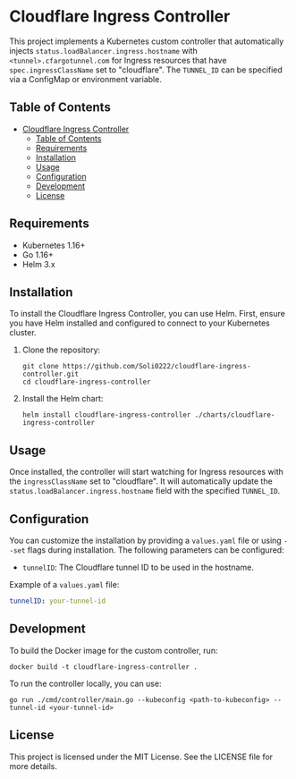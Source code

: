 # Cloudflare Ingress Controller

This project implements a Kubernetes custom controller that automatically injects `status.loadBalancer.ingress.hostname` with `<tunnel>.cfargotunnel.com` for Ingress resources that have `spec.ingressClassName` set to "cloudflare". The `TUNNEL_ID` can be specified via a ConfigMap or environment variable.

## Table of Contents

- [Cloudflare Ingress Controller](#cloudflare-ingress-controller)
  - [Table of Contents](#table-of-contents)
  - [Requirements](#requirements)
  - [Installation](#installation)
  - [Usage](#usage)
  - [Configuration](#configuration)
  - [Development](#development)
  - [License](#license)

## Requirements

- Kubernetes 1.16+
- Go 1.16+
- Helm 3.x

## Installation

To install the Cloudflare Ingress Controller, you can use Helm. First, ensure you have Helm installed and configured to connect to your Kubernetes cluster.

1. Clone the repository:

   ```
   git clone https://github.com/Soli0222/cloudflare-ingress-controller.git
   cd cloudflare-ingress-controller
   ```

2. Install the Helm chart:

   ```
   helm install cloudflare-ingress-controller ./charts/cloudflare-ingress-controller
   ```

## Usage

Once installed, the controller will start watching for Ingress resources with the `ingressClassName` set to "cloudflare". It will automatically update the `status.loadBalancer.ingress.hostname` field with the specified `TUNNEL_ID`.

## Configuration

You can customize the installation by providing a `values.yaml` file or using `--set` flags during installation. The following parameters can be configured:

- `tunnelID`: The Cloudflare tunnel ID to be used in the hostname.

Example of a `values.yaml` file:

```yaml
tunnelID: your-tunnel-id
```

## Development

To build the Docker image for the custom controller, run:

```
docker build -t cloudflare-ingress-controller .
```

To run the controller locally, you can use:

```
go run ./cmd/controller/main.go --kubeconfig <path-to-kubeconfig> --tunnel-id <your-tunnel-id>
```

## License

This project is licensed under the MIT License. See the LICENSE file for more details.